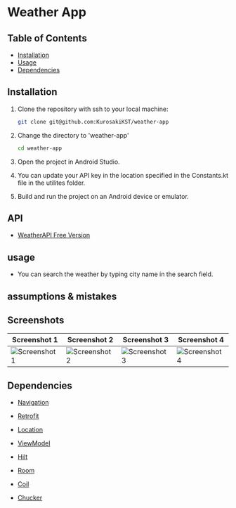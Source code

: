 # Weather App

## Table of Contents

- [Installation](#installation)
- [Usage](#usage)
- [Dependencies](#dependencies)

## Installation

1. Clone the repository with ssh to your local machine:

    ```bash
    git clone git@github.com:KurosakiKST/weather-app
    ```

2. Change the directory to 'weather-app'

   ```bash
   cd weather-app
   ```

3. Open the project in Android Studio.

4. You can update your API key in the location specified in the Constants.kt file in the utilites folder.

5. Build and run the project on an Android device or emulator.

## API
* [WeatherAPI Free Version](https://www.weatherapi.com/)

## usage
- You can search the weather by typing city name in the search field.

## assumptions & mistakes

## Screenshots

| Screenshot 1 | Screenshot 2 | Screenshot 3 | Screenshot 4 |
|--------------|--------------|--------------|--------------|
| ![Screenshot 1](https://github.com/user-attachments/assets/7ada538e-9fa1-4282-81b0-7e9f636c05fc) | ![Screenshot 2](https://github.com/user-attachments/assets/69f07dcd-5bac-4119-b280-9eb2e0cd9bd2) | ![Screenshot 3](https://github.com/user-attachments/assets/9add00e1-553a-43f0-96d5-b0a2900cc3d5) | ![Screenshot 4](https://github.com/user-attachments/assets/9c4add0c-cfcf-4681-bbd2-8d35266b9f2f) |

## Dependencies

* [Navigation](https://developer.android.com/jetpack/compose/navigation)

* [Retrofit](https://square.github.io/retrofit)

* [Location](https://developer.android.com/training/location)

* [ViewModel](https://developer.android.com/jetpack/compose/libraries#viewmodel)

* [Hilt](https://developer.android.com/training/dependency-injection/hilt-android)

* [Room](https://developer.android.com/jetpack/androidx/releases/room)

* [Coil](https://coil-kt.github.io/coil)

* [Chucker](https://github.com/ChuckerTeam/chucker)


